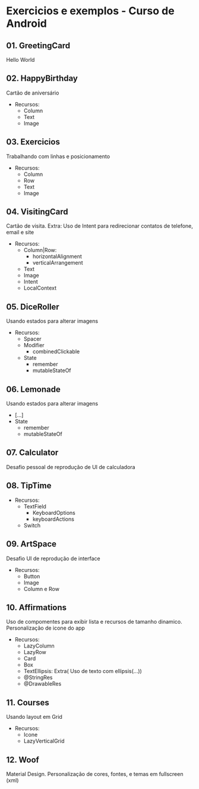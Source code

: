 # Exercicios e exemplos - Curso de Android 

## 01. GreetingCard
 Hello World

## 02. HappyBirthday
 Cartão de aniversário
- Recursos:
  - Column
  - Text
  - Image

## 03. Exercicios
Trabalhando com linhas e posicionamento
- Recursos:
  - Column
  - Row
  - Text
  - Image

## 04. VisitingCard
Cartão de visita. Extra: Uso de Intent para redirecionar contatos de telefone, email e site
- Recursos:
  - Column|Row:
    - horizontalAlignment
    - verticalArrangement
  - Text
  - Image
  - Intent
  - LocalContext

## 05. DiceRoller
Usando estados para alterar imagens

- Recursos:
  - Spacer
  - Modifier
    - combinedClickable
  - State
    - remember
    - mutableStateOf
## 06. Lemonade
Usando estados para alterar imagens
  - [...]
  - State
    - remember
    - mutableStateOf
## 07. Calculator
 Desafio pessoal de reprodução de UI de calculadora

## 08. TipTime
- Recursos:
  - TextField
    - KeyboardOptions
    - keyboardActions
  - Switch

## 09. ArtSpace
Desafio UI de reprodução de interface
  - Recursos:
    - Button
    - Image
    - Column e Row

## 10. Affirmations
Uso de compomentes para exibir lista e recursos de tamanho dinamico. Personalização de icone do app
- Recursos:
  - LazyColumn
  - LazyRow
  - Card
  - Box
  - TextEllipsis: Extra( Uso de texto com ellipsis(...))
  - @StringRes
  - @DrawableRes
  
## 11. Courses
Usando layout em Grid
- Recursos:
  - Icone
  - LazyVerticalGrid

## 12. Woof
Material Design. Personalização de cores, fontes, e temas em fullscreen (xml)